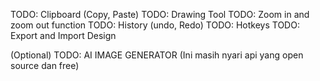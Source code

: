TODO: Clipboard (Copy, Paste)
TODO: Drawing Tool
TODO: Zoom in and zoom out function
TODO: History (undo, Redo)
TODO: Hotkeys
TODO: Export and Import Design

(Optional)
TODO: AI IMAGE GENERATOR (Ini masih nyari api yang open source dan free)
